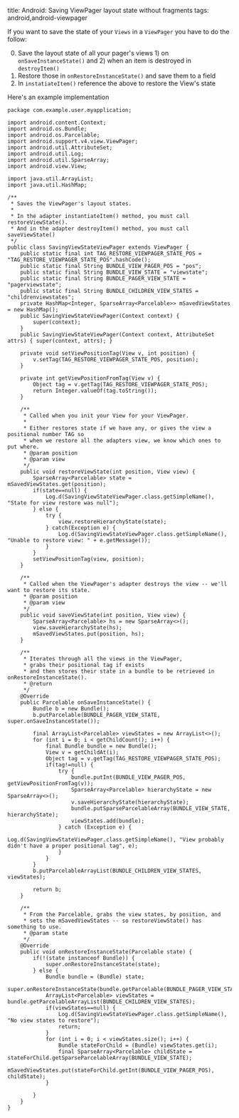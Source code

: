 title: Android: Saving ViewPager layout state without fragments
tags: android,android-viewpager

If you want to save the state of your `Views` in a `ViewPager` you have to do the follow:

0. Save the layout state of all your pager's views 1) on `onSaveInstanceState()` and 2) when an item is destroyed in `destroyItem()`
0. Restore those in `onRestoreInstanceState()` and save them to a field
0. In `instatiateItem()` reference the above to restore the View's state

Here's an example implementation

    package com.example.user.myapplication;
    
    import android.content.Context;
    import android.os.Bundle;
    import android.os.Parcelable;
    import android.support.v4.view.ViewPager;
    import android.util.AttributeSet;
    import android.util.Log;
    import android.util.SparseArray;
    import android.view.View;
    
    import java.util.ArrayList;
    import java.util.HashMap;
    
    /**
     * Saves the ViewPager's layout states.
     * 
     * In the adapter instantiateItem() method, you must call restoreViewState(). 
     * And in the adapter destroyItem() method, you must call saveViewState()
     */
    public class SavingViewStateViewPager extends ViewPager {
        public static final int TAG_RESTORE_VIEWPAGER_STATE_POS = "TAG_RESTORE_VIEWPAGER_STATE_POS".hashCode();
        public static final String BUNDLE_VIEW_PAGER_POS = "pos";
        public static final String BUNDLE_VIEW_STATE = "viewstate";
        public static final String BUNDLE_PAGER_VIEW_STATE = "pagerviewstate";
        public static final String BUNDLE_CHILDREN_VIEW_STATES = "childrenviewstates";
        private HashMap<Integer, SparseArray<Parcelable>> mSavedViewStates = new HashMap();
        public SavingViewStateViewPager(Context context) {
            super(context);
        }
        public SavingViewStateViewPager(Context context, AttributeSet attrs) { super(context, attrs); }
    
        private void setViewPositionTag(View v, int position) {
            v.setTag(TAG_RESTORE_VIEWPAGER_STATE_POS, position);
        }
    
        private int getViewPositionFromTag(View v) {
            Object tag = v.getTag(TAG_RESTORE_VIEWPAGER_STATE_POS);
            return Integer.valueOf(tag.toString());
        }
    
        /**
         * Called when you init your View for your ViewPager.
         *
         * Either restores state if we have any, or gives the view a positional number TAG so
         * when we restore all the adapters view, we know which ones to put where.
         * @param position
         * @param view
         */
        public void restoreViewState(int position, View view) {
            SparseArray<Parcelable> state = mSavedViewStates.get(position);
            if(state==null) {
                Log.d(SavingViewStateViewPager.class.getSimpleName(), "State for view restore was null");
            } else {
                try {
                    view.restoreHierarchyState(state);
                } catch(Exception e) {
                    Log.d(SavingViewStateViewPager.class.getSimpleName(), "Unable to restore view: " + e.getMessage());
                }                
            }
            setViewPositionTag(view, position);
        }
    
        /**
         * Called when the ViewPager's adapter destroys the view -- we'll want to restore its state.
         * @param position
         * @param view
         */
        public void saveViewState(int position, View view) {
            SparseArray<Parcelable> hs = new SparseArray<>();
            view.saveHierarchyState(hs);
            mSavedViewStates.put(position, hs);
        }
    
        /**
         * Iterates through all the views in the ViewPager,
         * grabs their positional tag if exists
         * and then stores their state in a bundle to be retrieved in onRestoreInstanceState().
         * @return
         */
        @Override
        public Parcelable onSaveInstanceState() {
            Bundle b = new Bundle();
            b.putParcelable(BUNDLE_PAGER_VIEW_STATE, super.onSaveInstanceState());
    
            final ArrayList<Parcelable> viewStates = new ArrayList<>();
            for (int i = 0; i < getChildCount(); i++) {
                final Bundle bundle = new Bundle();
                View v = getChildAt(i);
                Object tag = v.getTag(TAG_RESTORE_VIEWPAGER_STATE_POS);
                if(tag!=null) {
                    try {
                        bundle.putInt(BUNDLE_VIEW_PAGER_POS, getViewPositionFromTag(v));
                        SparseArray<Parcelable> hierarchyState = new SparseArray<>();
                        v.saveHierarchyState(hierarchyState);
                        bundle.putSparseParcelableArray(BUNDLE_VIEW_STATE, hierarchyState);
                        viewStates.add(bundle);
                    } catch (Exception e) {
                        Log.d(SavingViewStateViewPager.class.getSimpleName(), "View probably didn't have a proper positional tag", e);
                    }
                }
            }
            b.putParcelableArrayList(BUNDLE_CHILDREN_VIEW_STATES, viewStates);
    
            return b;
        }
    
        /**
         * From the Parcelable, grabs the view states, by position, and
         * sets the mSavedViewStates -- so restoreViewState() has something to use.
         * @param state
         */
        @Override
        public void onRestoreInstanceState(Parcelable state) {
            if(!(state instanceof Bundle)) {
                super.onRestoreInstanceState(state);
            } else {
                Bundle bundle = (Bundle) state;
                super.onRestoreInstanceState(bundle.getParcelable(BUNDLE_PAGER_VIEW_STATE));
                ArrayList<Parcelable> viewStates = bundle.getParcelableArrayList(BUNDLE_CHILDREN_VIEW_STATES);
                if(viewStates==null) {
                    Log.d(SavingViewStateViewPager.class.getSimpleName(), "No view states to restore");
                    return;
                }
                for (int i = 0; i < viewStates.size(); i++) {
                    Bundle stateForChild = (Bundle) viewStates.get(i);
                    final SparseArray<Parcelable> childState = stateForChild.getSparseParcelableArray(BUNDLE_VIEW_STATE);
                    mSavedViewStates.put(stateForChild.getInt(BUNDLE_VIEW_PAGER_POS), childState);
                }
    
            }
        }
    }
